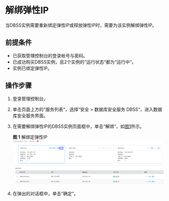 # 解绑弹性IP<a name="ZH-CN_TOPIC_0111166438"></a>

当DBSS实例需要重新绑定弹性IP或释放弹性IP时，需要为该实例解绑弹性IP。

## 前提条件<a name="section26173815151056"></a>

-   已获取管理控制台的登录帐号与密码。
-   已成功购买DBSS实例，且2个实例的“运行状态“都为“运行中“。
-   实例已绑定弹性IP。

## 操作步骤<a name="section59621770151056"></a>

1.  登录管理控制台。
2.  单击页面上方的“服务列表“，选择“安全  \>  数据库安全服务 DBSS“，进入数据库安全服务界面。
3.  在需要解绑弹性IP的DBSS实例页面框中，单击“解绑“，如[图1](#fig47310583537)所示。

    **图 1**  解绑定弹性IP<a name="fig47310583537"></a>  
    ![](figures/解绑定弹性IP.png "解绑定弹性IP")

4.  在弹出的对话框中，单击“确定“。

